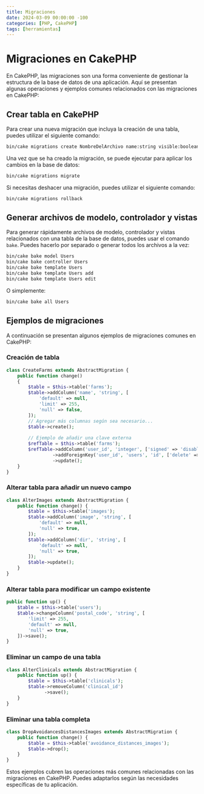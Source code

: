 ```yaml
---
title: Migraciones
date: 2024-03-09 00:00:00 -100
categories: [PHP, CakePHP]
tags: [herramientas]
---
```


# Migraciones en CakePHP

En CakePHP, las migraciones son una forma conveniente de gestionar la estructura de la base de datos de una aplicación. Aquí se presentan algunas operaciones y ejemplos comunes relacionados con las migraciones en CakePHP:

## Crear tabla en CakePHP

Para crear una nueva migración que incluya la creación de una tabla, puedes utilizar el siguiente comando:

```bash
bin/cake migrations create NombreDelArchivo name:string visible:boolean created modified
```

Una vez que se ha creado la migración, se puede ejecutar para aplicar los cambios en la base de datos:

```bash
bin/cake migrations migrate
```

Si necesitas deshacer una migración, puedes utilizar el siguiente comando:

```bash
bin/cake migrations rollback
```

## Generar archivos de modelo, controlador y vistas

Para generar rápidamente archivos de modelo, controlador y vistas relacionados con una tabla de la base de datos, puedes usar el comando `bake`. Puedes hacerlo por separado o generar todos los archivos a la vez:

```bash
bin/cake bake model Users
bin/cake bake controller Users
bin/cake bake template Users
bin/cake bake template Users add
bin/cake bake template Users edit
```

O simplemente:

```bash
bin/cake bake all Users
```

## Ejemplos de migraciones

A continuación se presentan algunos ejemplos de migraciones comunes en CakePHP:

### Creación de tabla

```php
class CreateFarms extends AbstractMigration {
    public function change()
    {
        $table = $this->table('farms');
        $table->addColumn('name', 'string', [
            'default' => null,
            'limit' => 255,
            'null' => false,
        ]);
        // Agregar más columnas según sea necesario...
        $table->create();
      
        // Ejemplo de añadir una clave externa
        $refTable = $this->table('farms');
        $refTable->addColumn('user_id', 'integer', ['signed' => 'disable'])
                 ->addForeignKey('user_id', 'users', 'id', ['delete' => 'CASCADE', 'update' => 'NO_ACTION'])
                 ->update();
    }
}
```

### Alterar tabla para añadir un nuevo campo

```php
class AlterImages extends AbstractMigration {
    public function change() {
        $table = $this->table('images');
        $table->addColumn('image', 'string', [
            'default' => null,
            'null' => true,
        ]);
        $table->addColumn('dir', 'string', [
            'default' => null,
            'null' => true,
        ]);
        $table->update();
    }
}
```

### Alterar tabla para modificar un campo existente

```php
public function up() {
    $table = $this->table('users');
    $table->changeColumn('postal_code', 'string', [
        'limit' => 255,
        'default' => null,
        'null' => true,
    ])->save();
}
```

### Eliminar un campo de una tabla

```php
class AlterClinicals extends AbstractMigration {
    public function up() {
        $table = $this->table('clinicals');
        $table->removeColumn('clinical_id')
              ->save();
    }
}
```

### Eliminar una tabla completa

```php
class DropAvoidancesDistancesImages extends AbstractMigration {
    public function change() {
        $table = $this->table('avoidance_distances_images');
        $table->drop();
    }
}
```

Estos ejemplos cubren las operaciones más comunes relacionadas con las migraciones en CakePHP. Puedes adaptarlos según las necesidades específicas de tu aplicación.